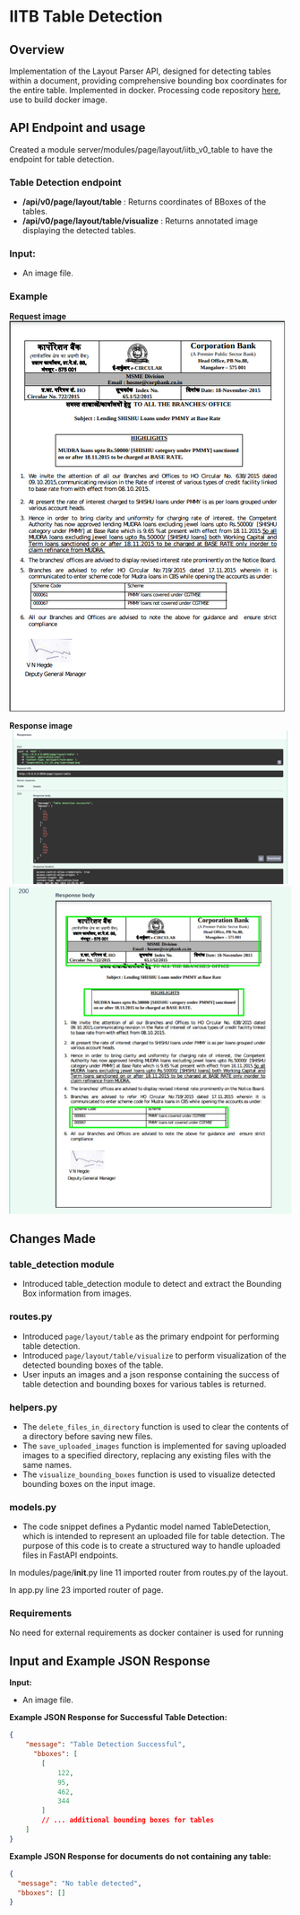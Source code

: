 # IITB Table Detection

## Overview

Implementation of the Layout Parser API, designed for detecting tables within a document, providing comprehensive bounding box coordinates for the entire table. Implemented in docker. Processing code repository [here](https://github.com/iitb-research-code/docker-table-det), use to build docker image.

## API Endpoint and usage

Created a module server/modules/page/layout/iitb_v0_table to have the endpoint for table detection.

### Table Detection endpoint
- **/api/v0/page/layout/table** : Returns coordinates of BBoxes of the tables.
- **/api/v0/page/layout/table/visualize** : Returns annotated image displaying the detected tables.

### Input:
- An image file.

### Example

**Request image**
![Request image](examples/Corp_Cir_01.png)

**Response image**
![Response image](examples/Corp_Cir_01_ResponseImage.png)
![Response image](examples/Corp_Cir_01_VisualResponseImage.png)

## Changes Made
### table_detection module
- Introduced table_detection module to detect and extract the Bounding Box information from images.

### routes.py
- Introduced `page/layout/table` as the primary endpoint for performing table detection.
- Introduced `page/layout/table/visualize` to perform visualization of the detected bounding boxes of the table.
- User inputs an images and a json response containing the success of table detection and bounding boxes for various tables is returned.

### helpers.py
- The `delete_files_in_directory` function is used to clear the contents of a directory before saving new files. 
- The `save_uploaded_images` function is implemented for saving uploaded images to a specified directory, replacing any existing files with the same names.
- The `visualize_bounding_boxes` function is used to visualize detected bounding boxes on the input image. 

### models.py
- The code snippet defines a Pydantic model named TableDetection, which is intended to represent an uploaded file for table detection. The purpose of this code is to create a structured way to handle uploaded files in FastAPI endpoints. 

In modules/page/__init__.py line 11 imported router from routes.py of the layout.

In app.py line 23 imported router of page.

### Requirements

No need for external requirements as docker container is used for running

## Input and Example JSON Response

**Input:**
- An image file.

**Example JSON Response for Successful Table Detection:**
```json
{
    "message": "Table Detection Successful",
      "bboxes": [
        [
            122,
            95,
            462,
            344
        ]
        // ... additional bounding boxes for tables
    ]    
}
```

**Example JSON Response for documents do not containing any table:**
```json
{
  "message": "No table detected",
  "bboxes": []
}
```